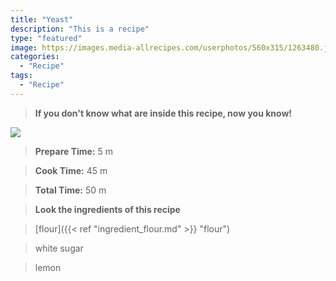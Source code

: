 ```yaml
---
title: "Yeast"
description: "This is a recipe"
type: "featured"
image: https://images.media-allrecipes.com/userphotos/560x315/1263480.jpg
categories: 
  - "Recipe"
tags: 
  - "Recipe"
---
```



>**If you don't know what are inside this recipe, now you know!**

![](../images/Recipes-Banner.jpg)
> **Prepare Time:** 5 m


> **Cook Time:** 45 m


> **Total Time:** 50 m

> **Look the ingredients of this recipe**

> [flour]({{< ref "ingredient_flour.md" >}} "flour")

> white sugar

> lemon

